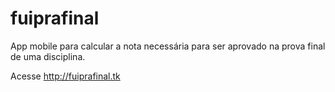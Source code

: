 fuiprafinal
===========

App mobile para calcular a nota necessária para ser aprovado na prova final de uma disciplina.

Acesse http://fuiprafinal.tk

